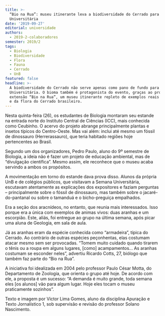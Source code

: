 ```yaml
---
title: >-
  “Bio na Rua”: museu itinerante leva a biodiversidade do Cerrado para a Semana
  Universitária
date: '2019-09-27'
editorial: universidade
authors:
  - 2019-2-colaboradores
semester: 2019/2
tags:
  - Biologia
  - Biodiversidade
  - Flora
  - Fauna
  - Cerrado
  - UnB
featured: false
headline: >-
  A biodiversidade do Cerrado não serve apenas como pano de fundo para a Semana
  Universitária. O bioma também é protagonista do evento, graças ao projeto de
  extensão “Bio na Rua”, um museu itinerante repleto de exemplos reais da fauna
  e da flora do Cerrado brasileiro.
---
```

Nesta quinta-feira (26), os estudantes de Biologia montaram seu estande na entrada norte do Instituto Central de Ciências (ICC), mais conhecida como Ceubinho. O acervo do projeto abrange principalmente plantas e insetos típicos do Centro-Oeste. Mas vai além: inclui até mesmo um fóssil de dinossauro (Herrerassauro), que teria habitado regiões hoje pertencentes ao Brasil.

 

Segundo um dos organizadores, Pedro Paulo, aluno do 9º semestre de Biologia, a ideia não é fazer um projeto de educação ambiental, mas de “divulgação científica”. Mesmo assim, ele reconhece que o museu acaba servindo a ambos os propósitos.

 

A movimentação em torno do estande dava prova disso. Alunos da própria UnB e de colégios públicos, que visitavam a Semana Universitária, escutavam atentamente as explicações dos expositores e faziam perguntas – principalmente sobre o fóssil de dinossauro, mas também sobre o jacaré-do-pantanal ou sobre o tamanduá e o bicho-preguiça empalhados.

 

Era a seção dos aracnídeos, no entanto, que reunia mais interessados. Isso porque era a única com exemplos de animas vivos: duas aranhas e um escorpião. Este, aliás, foi entregue ao grupo na última semana, após picar uma aluna de Geologia, em sala de aula.

 

Já as aranhas eram da espécie conhecida como “armadeira”, típica do Cerrado. Ao contrário de outras espécies peçonhentas, elas costumam atacar mesmo sem ser provocadas. “Tomem muito cuidado quando tirarem o tênis ou a roupa em alguns lugares, \[como] acampamentos... As aranhas costumam se esconder neles”, advertiu Ricardo Cotts, 27, biólogo que também faz parte do “Bio na Rua”.

 

A iniciativa foi idealizada em 2004 pelo professor Paulo César Motta, do Departamento de Zoologia, que orienta o grupo até hoje. De acordo com ele, a proposta é um sucesso: “A demanda é muito grande, toda semana eles \[os alunos] vão para algum lugar. Hoje eles tocam o museu praticamente sozinhos”.



Texto e imagem por Victor Lima Gomes, aluno da disciplina Apuração e Texto Jornalístico 1, sob supervisão e revisão do professor Solano Nascimento.
